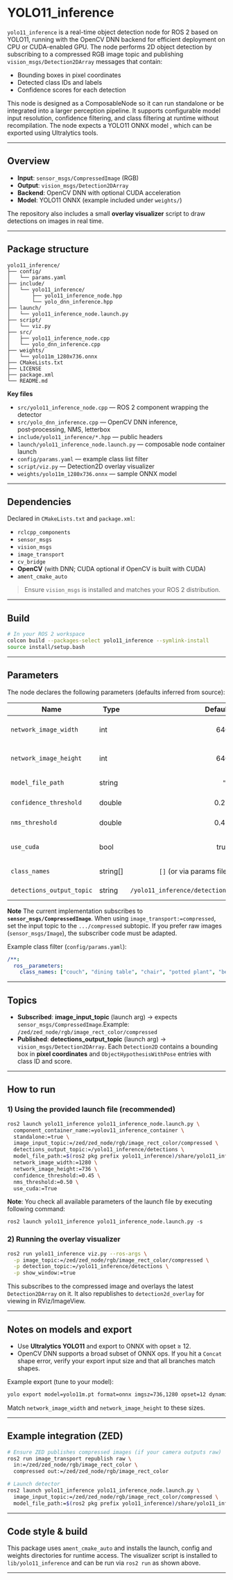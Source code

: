 # YOLO11_inference

`yolo11_inference` is a real-time object detection node for ROS 2 based on  YOLO11, running with the OpenCV DNN backend for efficient deployment on CPU or CUDA-enabled GPU. The node performs 2D object detection by subscribing to a compressed RGB image topic and publishing `vision_msgs/Detection2DArray` messages that contain:

* Bounding boxes in pixel coordinates
* Detected class IDs and labels
* Confidence scores for each detection

This node is designed as a ComposableNode so it can run standalone or be integrated into a larger perception pipeline. It supports configurable model input resolution, confidence filtering, and class filtering at runtime without recompilation. The node expects a  YOLO11 ONNX model , which can be exported using Ultralytics tools.

---

## Overview

- **Input**: `sensor_msgs/CompressedImage` (RGB)
- **Output**: `vision_msgs/Detection2DArray`
- **Backend**: OpenCV DNN with optional CUDA acceleration
- **Model**: YOLO11 ONNX (example included under `weights/`)

The repository also includes a small **overlay visualizer** script to draw detections on images in real time.

---

## Package structure

```
yolo11_inference/
├── config/
│   └── params.yaml
├── include/
│   └── yolo11_inference/
│       ├── yolo11_inference_node.hpp
│       └── yolo_dnn_inference.hpp
├── launch/
│   └── yolo11_inference_node.launch.py
├── script/
│   └── viz.py
├── src/
│   ├── yolo11_inference_node.cpp
│   └── yolo_dnn_inference.cpp
├── weights/
│   └── yolo11m_1280x736.onnx
├── CMakeLists.txt
├── LICENSE
├── package.xml
└── README.md
```

**Key files**

- `src/yolo11_inference_node.cpp` — ROS 2 component wrapping the detector
- `src/yolo_dnn_inference.cpp` — OpenCV DNN inference, post‑processing, NMS, letterbox
- `include/yolo11_inference/*.hpp` — public headers
- `launch/yolo11_inference_node.launch.py` — composable node container launch
- `config/params.yaml` — example class list filter
- `script/viz.py` — Detection2D overlay visualizer
- `weights/yolo11m_1280x736.onnx` — sample ONNX model

---

## Dependencies

Declared in `CMakeLists.txt` and `package.xml`:

- `rclcpp_components`
- `sensor_msgs`
- `vision_msgs`
- `image_transport`
- `cv_bridge`
- **OpenCV** (with DNN; CUDA optional if OpenCV is built with CUDA)
- `ament_cmake_auto`

> Ensure `vision_msgs` is installed and matches your ROS 2 distribution.

---

## Build

```bash
# In your ROS 2 workspace
colcon build --packages-select yolo11_inference --symlink-install
source install/setup.bash
```

---

## Parameters

The node declares the following parameters (defaults inferred from source):

| Name                        | Type     |                          Default | Description                             |
| --------------------------- | -------- | -------------------------------: | --------------------------------------- |
| `network_image_width`     | int      |                              640 | Network input width after letterboxing  |
| `network_image_height`    | int      |                              640 | Network input height after letterboxing |
| `model_file_path`         | string   |                           `""` | Path to YOLO11 ONNX model               |
| `confidence_threshold`    | double   |                             0.25 | Score threshold before NMS              |
| `nms_threshold`           | double   |                             0.45 | IOU threshold for NMS                   |
| `use_cuda`                | bool     |                             true | Use CUDA target if available in OpenCV  |
| `class_names`             | string[] |      `[]` (or via params file) | Optional whitelist of labels to keep    |
| `detections_output_topic` | string   | `/yolo11_inference/detections` | Output topic for `Detection2DArray`   |

**Note**
The current implementation subscribes to **`sensor_msgs/CompressedImage`**. When using `image_transport:=compressed`, set the input topic to the `.../compressed` subtopic. If you prefer raw images (`sensor_msgs/Image`), the subscriber code must be adapted.

Example class filter (`config/params.yaml`):

```yaml
/**:
  ros__parameters:
    class_names: ["couch", "dining table", "chair", "potted plant", "bench"]
```

---

## Topics

- **Subscribed**: **image_input_topic** (launch arg) → expects `sensor_msgs/CompressedImage`.Example: `/zed/zed_node/rgb/image_rect_color/compressed`
- **Published**: **detections_output_topic** (launch arg) → `vision_msgs/Detection2DArray`.
  Each `Detection2D` contains a bounding box in **pixel coordinates** and `ObjectHypothesisWithPose` entries with class ID and score.

---

## How to run

### 1) Using the provided launch file (recommended)

```bash
ros2 launch yolo11_inference yolo11_inference_node.launch.py \
  component_container_name:=yolov11_inference_container \
  standalone:=true \
  image_input_topic:=/zed/zed_node/rgb/image_rect_color/compressed \
  detections_output_topic:=/yolo11_inference/detections \
  model_file_path:=$(ros2 pkg prefix yolo11_inference)/share/yolo11_inference/weights/yolo11m_1280x736.onnx \
  network_image_width:=1280 \
  network_image_height:=736 \
  confidence_threshold:=0.45 \
  nms_threshold:=0.50 \
  use_cuda:=True
```

**Note**: You check all available parameters of the launch file by executing following command:

`ros2 launch yolo11_inference yolo11_inference_node.launch.py -s`

### 2) Running the overlay visualizer

```bash
ros2 run yolo11_inference viz.py --ros-args \
  -p image_topic:=/zed/zed_node/rgb/image_rect_color/compressed \
  -p detection_topic:=/yolo11_inference/detections \
  -p show_window:=true
```

This subscribes to the compressed image and overlays the latest `Detection2DArray` on it. It also republishes to `detection2d_overlay` for viewing in RViz/ImageView.

---

## Notes on models and export

- Use **Ultralytics YOLO11** and export to ONNX with opset ≥ 12.
- OpenCV DNN supports a broad subset of ONNX ops. If you hit a `Concat` shape error, verify your export input size and that all branches match shapes.

Example export (tune to your model):

```bash
yolo export model=yolo11m.pt format=onnx imgsz=736,1280 opset=12 dynamic=False simplify=False
```

Match `network_image_width` and `network_image_height` to these sizes.

---

## Example integration (ZED)

```bash
# Ensure ZED publishes compressed images (if your camera outputs raw)
ros2 run image_transport republish raw \
  in:=/zed/zed_node/rgb/image_rect_color \
  compressed out:=/zed/zed_node/rgb/image_rect_color

# Launch detector
ros2 launch yolo11_inference yolo11_inference_node.launch.py \
  image_input_topic:=/zed/zed_node/rgb/image_rect_color/compressed \
  model_file_path:=$(ros2 pkg prefix yolo11_inference)/share/yolo11_inference/weights/yolo11m_1280x736.onnx
```

---

## Code style & build

This package uses `ament_cmake_auto` and installs the launch, config and weights directories for runtime access. The visualizer script is installed to `lib/yolo11_inference` and can be run via `ros2 run` as shown above.

---
